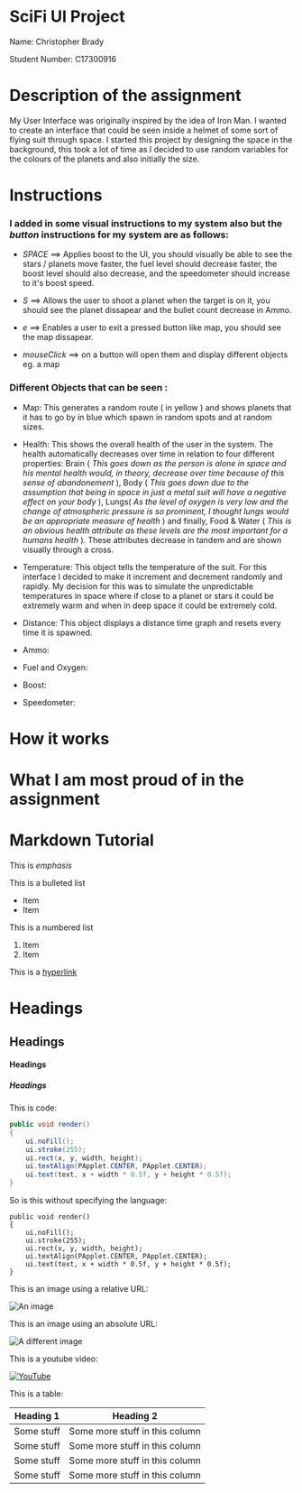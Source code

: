 # SciFi UI Project

Name: Christopher Brady

Student Number: C17300916


# Description of the assignment

My User Interface was originally inspired by the idea of Iron Man. I wanted to create an interface that could be seen inside a helmet of some sort of flying suit through space. I started this project by designing the space in the background, this took a lot of time as I decided to use random variables for the colours of the planets and also initially the size. 

# Instructions

### I added in some visual instructions to my system also but the *button* instructions for my system are as follows:

- *SPACE* ==> Applies boost to the UI, you should visually be able to see the stars / planets move faster, the fuel level should decrease faster, the boost level should also decrease, and the speedometer should increase to it's boost speed.

- *S*     ==> Allows the user to shoot a planet when the target is on it, you should see the planet dissapear and the bullet count decrease in Ammo.

- *e*     ==> Enables a user to exit a pressed button like map, you should see the map dissapear.

- *mouseClick* ==> on a button will open them and display different objects eg. a map

### Different Objects that can be seen :

- Map: This generates a random route ( in yellow ) and shows planets that it has to go by in blue which spawn in random spots and at random sizes.

- Health: This shows the overall health of the user in the system. The health automatically decreases over time in relation to four different properties: Brain ( *This goes down as the person is alone in space and his mental health would, in theory, decrease over time because of this sense of abandonement* ), Body ( *This goes down due to the assumption that being in space in just a metal suit will have a negative effect on your body* ), Lungs( *As the level of oxygen is very low and the change of atmospheric pressure is so prominent, I thought lungs would be an appropriate measure of health* ) and finally, Food & Water ( *This is an obvious health attribute as these levels are the most important for a humans health* ). These attributes decrease in tandem and are shown visually through a cross.
 
- Temperature: This object tells the temperature of the suit. For this interface I decided to make it increment and decrement randomly and rapidly. My decision for this was to simulate the unpredictable temperatures in space where if close to a planet or stars it could be extremely warm and when in deep space it could be extremely cold. 

- Distance: This object displays a distance time graph and resets every time it is spawned. 

- Ammo:

- Fuel and Oxygen:

- Boost: 

- Speedometer:


# How it works

# What I am most proud of in the assignment

# Markdown Tutorial

This is *emphasis*

This is a bulleted list

- Item
- Item

This is a numbered list

1. Item
1. Item

This is a [hyperlink](http://bryanduggan.org)

# Headings
## Headings
#### Headings
##### Headings

This is code:

```Java
public void render()
{
	ui.noFill();
	ui.stroke(255);
	ui.rect(x, y, width, height);
	ui.textAlign(PApplet.CENTER, PApplet.CENTER);
	ui.text(text, x + width * 0.5f, y + height * 0.5f);
}
```

So is this without specifying the language:

```
public void render()
{
	ui.noFill();
	ui.stroke(255);
	ui.rect(x, y, width, height);
	ui.textAlign(PApplet.CENTER, PApplet.CENTER);
	ui.text(text, x + width * 0.5f, y + height * 0.5f);
}
```

This is an image using a relative URL:

![An image](images/p8.png)

This is an image using an absolute URL:

![A different image](https://bryanduggandotorg.files.wordpress.com/2019/02/infinite-forms-00045.png?w=595&h=&zoom=2)

This is a youtube video:

[![YouTube](http://img.youtube.com/vi/J2kHSSFA4NU/0.jpg)](https://www.youtube.com/watch?v=J2kHSSFA4NU)

This is a table:

| Heading 1 | Heading 2 |
|-----------|-----------|
|Some stuff | Some more stuff in this column |
|Some stuff | Some more stuff in this column |
|Some stuff | Some more stuff in this column |
|Some stuff | Some more stuff in this column |

